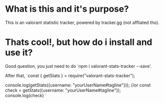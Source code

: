 # What is this and it's purpose?

This is an valorant statistic tracker, powered by tracker.gg (not affliated tho).

# Thats cool!, but how do i install and use it?

Good question, you just need to do `npm i valorant-stats-tracker --save'. 

After that,
`const { getStats } = require("valorant-stats-tracker");

console.log(getStats({username: "yourUserName#tagline"}));
//or
const check = getStats({username: "yourUserName#tagline"});
console.log(check)
`